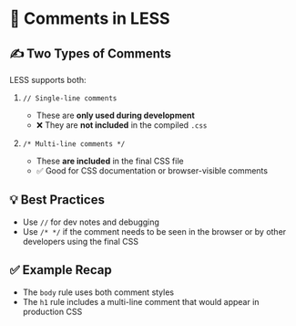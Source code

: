 # 📘 Comments in LESS

## ✍️ Two Types of Comments

LESS supports both:

1. `// Single-line comments`

   - These are **only used during development**
   - ❌ They are **not included** in the compiled `.css`

2. `/* Multi-line comments */`

   - These **are included** in the final CSS file
   - ✅ Good for CSS documentation or browser-visible comments

## 💡 Best Practices

- Use `//` for dev notes and debugging
- Use `/* */` if the comment needs to be seen in the browser or by other developers using the final CSS

## ✅ Example Recap

- The `body` rule uses both comment styles
- The `h1` rule includes a multi-line comment that would appear in production CSS
